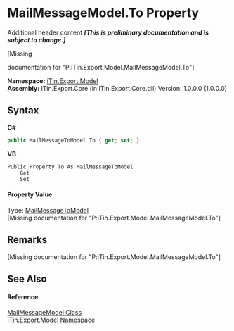 # MailMessageModel.To Property 
Additional header content _**\[This is preliminary documentation and is subject to change.\]**_

\[Missing <summary> documentation for "P:iTin.Export.Model.MailMessageModel.To"\]

**Namespace:**&nbsp;<a href="ef57ffcc-e95e-b212-5a46-9aa6f5a3511f">iTin.Export.Model</a><br />**Assembly:**&nbsp;iTin.Export.Core (in iTin.Export.Core.dll) Version: 1.0.0.0 (1.0.0.0)

## Syntax

**C#**<br />
``` C#
public MailMessageToModel To { get; set; }
```

**VB**<br />
``` VB
Public Property To As MailMessageToModel
	Get
	Set
```


#### Property Value
Type: <a href="6d39b2da-0d08-f521-02d8-1971b61d5a81">MailMessageToModel</a><br />\[Missing <value> documentation for "P:iTin.Export.Model.MailMessageModel.To"\]

## Remarks
\[Missing <remarks> documentation for "P:iTin.Export.Model.MailMessageModel.To"\]

## See Also


#### Reference
<a href="cadecb15-810c-f89c-f934-b20d7baf91b4">MailMessageModel Class</a><br /><a href="ef57ffcc-e95e-b212-5a46-9aa6f5a3511f">iTin.Export.Model Namespace</a><br />
